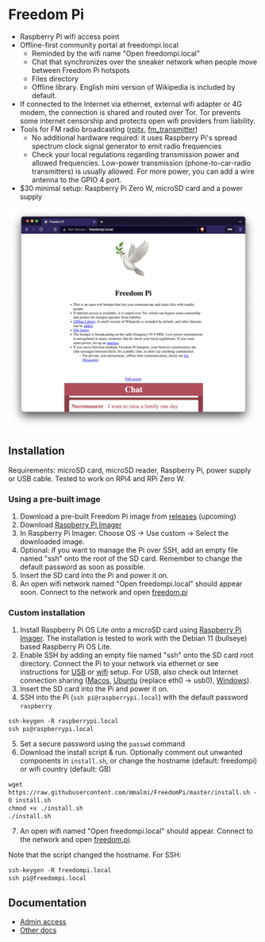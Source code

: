 # Freedom Pi
* Raspberry Pi wifi access point
* Offline-first community portal at freedompi.local
  * Reminded by the wifi name "Open freedompi.local"
  * Chat that synchronizes over the sneaker network when people move between Freedom Pi hotspots
  * Files directory
  * Offline library. English mini version of Wikipedia is included by default. 
* If connected to the Internet via ethernet, external wifi adapter or 4G modem, the connection is shared and routed over Tor. Tor prevents some internet censorship and protects open wifi providers from liability.
* Tools for FM radio broadcasting ([rpitx](https://github.com/F5OEO/rpitx), [fm_transmitter](https://github.com/markondej/fm_transmitter))
  * No additional hardware required: it uses Raspberry Pi's spread spectrum clock signal generator to emit radio frequencies
  * Check your local regulations regarding transmission power and allowed frequencies. Low-power transmission (phone-to-car-radio transmitters) is usually allowed. For more power, you can add a wire antenna to the GPIO 4 port.
* $30 minimal setup: Raspberry Pi Zero W, microSD card and a power supply

![Community portal screenshot](./screenshot.png)

## Installation

Requirements: microSD card, microSD reader, Raspberry Pi, power supply or USB cable. Tested to work on RPi4 and RPi Zero W.

### Using a pre-built image
1. Download a pre-built Freedom Pi image from [releases](https://github.com/mmalmi/FreedomPi/releases) (upcoming)
2. Download [Raspberry Pi Imager](https://www.raspberrypi.com/software/)
3. In Raspberry Pi Imager: Choose OS -> Use custom -> Select the downloaded image.
4. Optional: if you want to manage the Pi over SSH, add an empty file named "ssh" onto the root of the SD card. Remember to change the default password as soon as possible.
5. Insert the SD card into the Pi and power it on.
6. An open wifi network named  "Open freedompi.local" should appear soon. Connect to the network and open [freedom.pi](http://freedom.pi)

### Custom installation
1. Install Raspberry Pi OS Lite onto a microSD card using [Raspberry Pi Imager](https://www.raspberrypi.com/software/). The installation is tested to work with the Debian 11 (bullseye) based Raspberry Pi OS Lite.
2. Enable SSH by adding an empty file named "ssh" onto the SD card root directory. Connect the Pi to your network via ethernet or see instructions for [USB](https://desertbot.io/blog/ssh-into-pi-zero-over-usb) or [wifi](https://www.raspberrypi.com/documentation/computers/configuration.html#setting-up-a-headless-raspberry-pi) setup. For USB, also check out Internet connection sharing ([Macos](https://www.thepolyglotdeveloper.com/2019/07/share-internet-between-macos-raspberry-pi-zero-over-usb/), [Ubuntu](https://help.ubuntu.com/community/Internet/ConnectionSharing) (replace eth0 -> usb0), [Windows](https://www.circuitbasics.com/raspberry-pi-zero-ethernet-gadget/)).
3. Insert the SD card into the Pi and power it on.
4. SSH into the Pi (`ssh pi@raspberrypi.local`) with the default password `raspberry`
```
ssh-keygen -R raspberrypi.local
ssh pi@raspberrypi.local
```
5. Set a secure password using the `passwd` command
6. Download the install script & run. Optionally comment out unwanted components in `install.sh`, or change the hostname (default: freedompi) or wifi country (default: GB) 
```
wget https://raw.githubusercontent.com/mmalmi/FreedomPi/master/install.sh -O install.sh
chmod +x ./install.sh
./install.sh
```
7. An open wifi named "Open freedompi.local" should appear. Connect to the network and open [freedom.pi](http://freedom.pi).

Note that the script changed the hostname. For SSH:
```
ssh-keygen -R freedompi.local
ssh pi@freedompi.local
```

## Documentation
- [Admin access](./public/files/freedom_pi_docs/admin_access.md)
- [Other docs](./public/files/freedom_pi_docs/)


